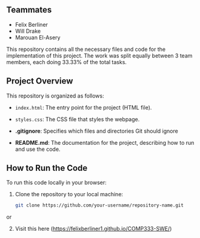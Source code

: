 
## Teammates

- Felix Berliner
- Will Drake
- Marouan El-Asery

 This repository contains all the necessary files and code for the implementation of this project. The work was split equally between 3 team members, each doing 33.33% of the total tasks.

## Project Overview

This repository is organized as follows:

  - `index.html`: The entry point for the project (HTML file).
  - `styles.css`: The CSS file that styles the webpage.
  
- **.gitignore**: Specifies which files and directories Git should ignore
  
- **README.md**: The documentation for the project, describing how to run and use the code.

## How to Run the Code

To run this code locally in your browser:

1. Clone the repository to your local machine:
   ```bash
   git clone https://github.com/your-username/repository-name.git
   
or

2. Visit this here (https://felixberliner1.github.io/COMP333-SWE/)

